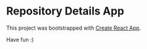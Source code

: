 # Repository Details App

This project was bootstrapped with [Create React App](https://github.com/facebook/create-react-app).

Have fun :)